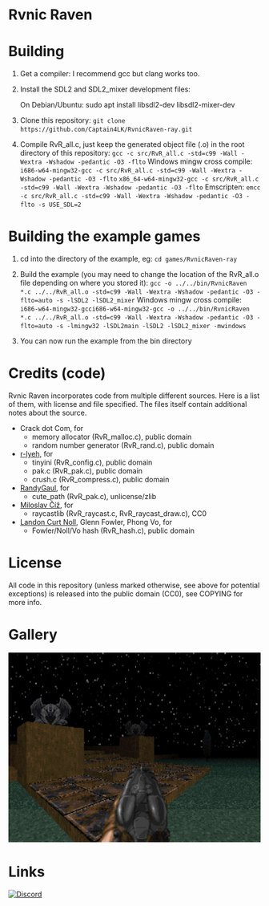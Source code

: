 # Rvnic Raven

# Building

1. Get a compiler: I recommend gcc but clang works too.

2. Install the SDL2 and SDL2_mixer development files:

   On Debian/Ubuntu: sudo apt install libsdl2-dev libsdl2-mixer-dev

3. Clone this repository: ``git clone https://github.com/Captain4LK/RvnicRaven-ray.git``

4. Compile RvR_all.c, just keep the generated object file (.o) in the root directory of this repository: 
   ``gcc -c src/RvR_all.c -std=c99 -Wall -Wextra -Wshadow -pedantic -O3 -flto``
   Windows mingw cross compile:
   ``i686-w64-mingw32-gcc -c src/RvR_all.c -std=c99 -Wall -Wextra -Wshadow -pedantic -O3 -flto``
   ``x86_64-w64-mingw32-gcc -c src/RvR_all.c -std=c99 -Wall -Wextra -Wshadow -pedantic -O3 -flto``
   Emscripten:
   ``emcc -c src/RvR_all.c -std=c99 -Wall -Wextra -Wshadow -pedantic -O3 -flto -s USE_SDL=2``

# Building the example games

1. cd into the directory of the example, eg: ``cd games/RvnicRaven-ray``

2. Build the example (you may need to change the location of the RvR_all.o file depending on where you stored it):
   ``gcc -o ../../bin/RvnicRaven *.c ../../RvR_all.o -std=c99 -Wall -Wextra -Wshadow -pedantic -O3 -flto=auto -s -lSDL2 -lSDL2_mixer``
   Windows mingw cross compile:
   ``i686-w64-mingw32-gcci686-w64-mingw32-gcc -o ../../bin/RvnicRaven *.c ../../RvR_all.o -std=c99 -Wall -Wextra -Wshadow -pedantic -O3 -flto=auto -s -lmingw32 -lSDL2main -lSDL2 -lSDL2_mixer -mwindows``

3. You can now run the example from the bin directory

# Credits (code)

Rvnic Raven incorporates code from multiple different sources. Here is a list of them, with license and file specified. The files itself contain additional notes about the source.

* Crack dot Com, for
   * memory allocator (RvR_malloc.c), public domain
   * random number generator (RvR_rand.c), public domain
* [r-lyeh](https://github.com/r-lyeh), for
   * tinyini (RvR_config.c), public domain
   * pak.c (RvR_pak.c), public domain
   * crush.c (RvR_compress.c), public domain
* [RandyGaul](https://github.com/RandyGaul), for
   * cute_path (RvR_pak.c), unlicense/zlib
* [Miloslav Číž](https://gitlab.com/drummyfish), for
   * raycastlib (RvR_raycast.c, RvR_raycast_draw.c), CC0
* [Landon Curt Noll](http://www.isthe.com/chongo/index.html), Glenn Fowler, Phong Vo, for
   * Fowler/Noll/Vo hash (RvR_hash.c), public domain

# License

All code in this repository (unless marked otherwise, see above for potential exceptions) is released into the public domain (CC0), see COPYING for more info.

# Gallery

![Preview](preview/0.png)

# Links
<a href="https://discord.gg/Nch8hjdZ2V"><img alt="Discord" src="https://img.shields.io/badge/chat-HLH-738bd7.svg?logo=discord"/></a>
